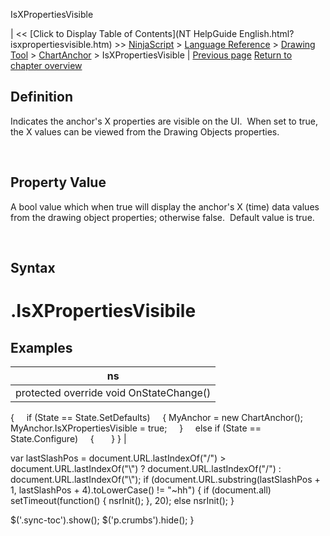 ﻿










 


IsXPropertiesVisible







| &lt;&lt; [Click to Display Table of Contents](NT HelpGuide English.html?isxpropertiesvisible.htm) &gt;&gt;
 [NinjaScript](ninjascript.htm) &gt; [Language Reference](language_reference_wip.htm) &gt; [Drawing Tool](drawing_tools.htm) &gt; [ChartAnchor](chartanchor.htm) &gt;
IsXPropertiesVisible | [Previous page](isninjascriptdrawn.htm)
[Return to chapter overview](chartanchor.htm)










Definition
----------


Indicates the anchor's X properties are visible on the UI.  When set to true, the X values can be viewed from the Drawing Objects properties.


 


Property Value
--------------


A bool value which when true will display the anchor's X (time) data values from the drawing object properties; otherwise false.  Default value is true.


 


Syntax
------


<chartanchor>.IsXPropertiesVisibile
===================================



Examples
--------




| ns |
| --- |
| protected override void OnStateChange()
{
     if (State == State.SetDefaults)
     {
MyAnchor = new ChartAnchor();
MyAnchor.IsXPropertiesVisible = true;
     }
     else if (State == State.Configure)
     {
 
     }
} |






 
 var lastSlashPos = document.URL.lastIndexOf("/") &gt; document.URL.lastIndexOf("\\") ? document.URL.lastIndexOf("/") : document.URL.lastIndexOf("\\");
 if (document.URL.substring(lastSlashPos + 1, lastSlashPos + 4).toLowerCase() != "~hh") {
 if (document.all) setTimeout(function() {
 nsrInit();
 }, 20);
 else nsrInit();
 }
 
 
 $('.sync-toc').show();
 $('p.crumbs').hide();
 }
 
 
 



</chartanchor>